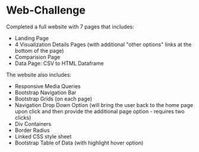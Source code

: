 # Web-Challenge

Completed a full website with 7 pages that includes:
- Landing Page
- 4 Visualization Details Pages (with additional "other options" links at the bottom of the page)
- Comparision Page 
- Data Page: CSV to HTML Dataframe

The website also includes:
- Responsive Media Queries 
- Bootstrap Navigation Bar
- Bootstrap Grids (on each page)
- Navigation Drop Down Option (will bring the user back to the home page upon click and then provide the additional page option - requires two clicks)
- Div Containers 
- Border Radius 
- Linked CSS style sheet 
- Bootstrap Table of Data (with highlight hover option)

